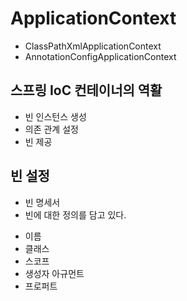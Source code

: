 # ApplicationContext
- ClassPathXmlApplicationContext
- AnnotationConfigApplicationContext

## 스프링 IoC 컨테이너의 역활
- 빈 인스턴스 생성
- 의존 관계 설정
- 빈 제공

## 빈 설정
- 빈 명세서
- 빈에 대한 정의를 담고 있다.
+ 이름
+ 클래스
+ 스코프
+ 생성자 아규먼트
+ 프로퍼트
